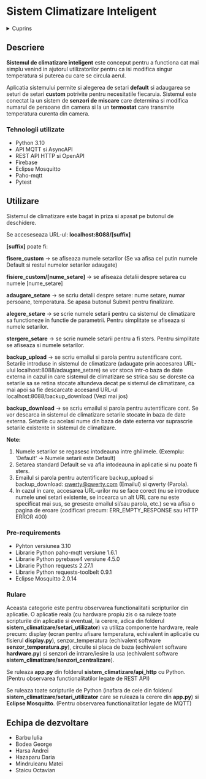 # Sistem Climatizare Inteligent

<details>
  <summary>Cuprins</summary>
  <ol>
    <li>
      <a href="#descriere">Descriere</a>
      <ul>
        <li><a href="#tehnologii">Tehnologii utilizate</a></li>
      </ul>
    </li>
    <li>
      <a href="#utilizare">Utilizare</a>
      <ul>
        <li><a href="#prerequirements">Pre-requirements</a></li>
        <li><a href="#rulare">Rulare</a></li>
      </ul>
    </li>
    <li><a href="#echipa">Echipa de dezvoltare</a></li>
  </ol>
</details>

## <a id="descriere">Descriere</a>

__Sistemul de climatizare inteligent__ este conceput pentru a functiona cat mai simplu venind in ajutorul utilizatorilor pentru ca isi modifica singur temperatura si puterea cu care se circula aerul.

Aplicatia sistemului permite si alegerea de setari __default__ si adaugarea se seturi de setari __custom__ potrivite pentru necesitatile fiecaruia. Sistemul este conectat la un sistem de __senzori de miscare__ care determina si modifica numarul de persoane din camera si la un __termostat__ care transmite temperatura curenta din camera.


### <a id="tehnologii">Tehnologii utilizate</a>
 * Python 3.10
 * API MQTT si AsyncAPI
 * REST API HTTP si OpenAPI
 * Firebase
 * Eclipse Mosquitto
 * Paho-mqtt
 * Pytest
 
 ## <a id="utilizare">Utilizare</a>
 Sistemul de climatizare este bagat in priza si apasat pe butonul de deschidere.

Se acceseseaza URL-ul: __localhost:8088/[suffix]__

__[suffix]__ poate fi:

__fisere_custom__ -> se afiseaza numele setarilor (Se va afisa cel putin numele Default si restul numelor setarilor adaugate)

__fisiere_custom/[nume_setare]__ -> se afiseaza detalii despre setarea cu numele [nume_setare]

__adaugare_setare__ -> se scriu detalii despre setare: nume setare, numar persoane, temperatura. Se apasa butonul Submit pentru finalizare.

__alegere_setare__ -> se scrie numele setarii pentru ca sistemul de climatizare sa functioneze in functie de parametrii. Pentru simplitate se afiseaza si numele setarilor.

__stergere_setare__ -> se scrie numele setarii pentru a fi sters. Pentru simplitate se afiseaza si numele setarilor.

__backup_upload__ -> se scriu emailul si parola pentru autentificare cont. Setarile introduse in sistemul de climatizare (adaugate prin accesarea URL-ului localhost:8088/adaugare_setare) se vor stoca intr-o baza de date externa in cazul in care sistemul de climatizare se strica sau se doreste ca setarile sa se retina stocate altundeva decat pe sistemul de climatizare, ca mai apoi sa fie descarcate accesand URL-ul localhost:8088/backup_download (Vezi mai jos)

__backup_download__ -> se scriu emailul si parola pentru autentificare cont. Se vor descarca in sistemul de climatizare setarile stocate in baza de date externa. Setarile cu acelasi nume din baza de date externa vor suprascrie setarile existente in sistemul de climatizare.

__Note:__
1. Numele setarilor se regasesc intodeauna intre ghilimele. (Exemplu: 'Default' -> Numele setarii este Default)
2. Setarea standard Default se va afla intodeauna in aplicatie si nu poate fi sters.
3. Emailul si parola pentru autentificare backup_upload si backup_download: qwerty@qwerty.com (Emailul) si qwerty (Parola).
4. In cazul in care, accesarea URL-urilor nu se face corect (nu se introduce numele unei setari existente, se incearca un alt URL care nu este specificat mai sus, se greseste emailul si/sau parola, etc.) se va afisa o pagina de eroare (codificari precum: ERR_EMPTY_RESPONSE sau HTTP ERROR 400)
 
 ### <a id="prerequirements">Pre-requirements</a>
 * Pyhton versiunea 3.10
 * Librarie Python paho-mqtt versiune 1.6.1
 * Librarie Python pyrebase4 versiune 4.5.0
 * Librarie Python requests 2.27.1
 * Librarie Python requests-toolbelt 0.9.1
 * Eclipse Mosquitto 2.0.14
 
 
 ### <a id="rulare">Rulare</a>
 Aceasta categorie este pentru observarea functionalitatii scripturilor din aplicatie. O aplicatie reala (cu hardware propiu zis o sa ruleze toate scripturile din aplicatie si eventual, la cerere, adica din folderul __sistem_climatizare/setari_utilizator__) va utiliza componente hardware, reale precum: display (ecran pentru afisare temperatura, echivalent in aplicatie cu fisierul __display.py__), senzor_temperatura (echivalent software __senzor_temperatura.py__), circuite si placa de baza (echivalent software __hardware.py__) si senzori de intrare/iesire la usa (echivalent software __sistem_climatizare/senzori_centralizare__).
 
 Se ruleaza __app.py__ din folderul __sistem_climatizare/api_http__ cu Python. (Pentru observarea functionalitatilor legate de REST API)
 
 Se ruleaza toate scripturile de Python (inafara de cele din folderul __sistem_climatizare/setari_utilizator__ care se ruleaza la cerere din __app.py__) si __Eclipse    Mosquitto__. (Pentru observarea functionalitatilor legate de MQTT)
 
 
 ## <a id="echipa">Echipa de dezvoltare</a>
 * Barbu Iulia
 * Bodea George
 * Harsa Andrei
 * Hazaparu Daria
 * Mindruleanu Matei
 * Staicu Octavian
 
 
 
